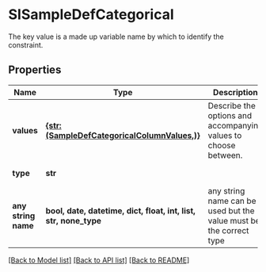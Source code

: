 # SISampleDefCategorical

The key value is a made up variable name by which to identify the constraint. 

## Properties
Name | Type | Description | Notes
------------ | ------------- | ------------- | -------------
**values** | [**{str: (SampleDefCategoricalColumnValues,)}**](SampleDefCategoricalColumnValues.md) | Describe the options and accompanying values to choose between. | 
**type** | **str** |  | defaults to "categorical"
**any string name** | **bool, date, datetime, dict, float, int, list, str, none_type** | any string name can be used but the value must be the correct type | [optional]

[[Back to Model list]](../README.md#documentation-for-models) [[Back to API list]](../README.md#documentation-for-api-endpoints) [[Back to README]](../README.md)


